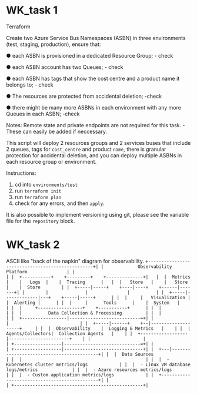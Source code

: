 # WK_task 1

Terraform

Create two Azure Service Bus Namespaces (ASBN) in three environments (test, staging, production), ensure that: 

● each ASBN is provisioned in a dedicated Resource Group;  - check

● each ASBN account has two Queues; - check

● each ASBN has tags that show the cost centre and a product name it belongs to; - check

● The resources are protected from accidental deletion; -check

● there might be many more ASBNs in each environment with any more Queues in each ASBN;  -check

Notes:
Remote state and private endpoints are not required for this task. - These can easily be added if neccessary.

This script will deploy 2 resources groups and 2 services buses that include 2 queues, tags for `cost_centre` and product `name`, there is granular protection for accidental deletion, and you can deploy multiple ASBNs in each resource group or environment.

Instructions:
1. cd into `environments/test`
2. run `terraform init`
3. run `terraform plan`
4. check for any errors, and then `apply`.

It is also possible to implement versioning using git, please see the variable file for the `repository` block.


# WK_task 2

ASCII like "back of the napkin" diagram for observability. 
`
+-------------------------------------------------+|
|             Observability Platform               |
|                                                  |
|  +-----------+    +---------+    +--------------+|  
|  |  Metrics  |    |   Logs  |    |  Tracing      |  
|  |   Store   |    |   Store |    |  Store        |
|  +-----|-----+    +----|----+    +------|-------+|
|        |              |               |          |
|  +-----|-------------|---+    +-----|-----+      |
|  |     |   Visualization |    |  Alerting |      |
|  |     |      Tools      |    |  System   |      |
|  |     +-----------------+    +-----------+      |
|  |                                               |
|  |          Data Collection & Processing         |
|  |                                               |
|  +-----------------|---------------------------=+|
|                      |                           |
|  +-----|------+    +--|--------------------+     |
|  |  Observability    |  Logging & Metrics   |    |
|  |  Agents/Collectors|  Collection Agents   |    |
|  +------------------|-----------------------+    |
|                    |                             |
+------------------|-----------------------------=+|
                   |                               |
+------------------|------------------------------+|
|  +---|------------------------------------------+|
|  |  Data Sources                                 |
|  |                                               |
|  |  - Kubernetes cluster metrics/logs            |
|  |  - Linux VM database logs/metrics             |
|  |  - Azure resources metrics/logs               |
|  |  - Custom application metrics/logs            |
|  +----------------------------------------------+|
|                                                  |
+-------------------------------------------------+|
`
